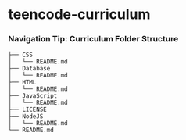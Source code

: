 # teencode-curriculum

### Navigation Tip: Curriculum Folder Structure

```         
├── CSS
│   └── README.md
├── Database
│   └── README.md
├── HTML
│   └── README.md
├── JavaScript
│   └── README.md
├── LICENSE
├── NodeJS
│   └── README.md
└── README.md                      
 ```